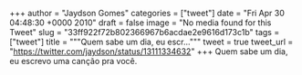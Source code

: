 
+++
author = "Jaydson Gomes"
categories = ["tweet"]
date = "Fri Apr 30 04:48:30 +0000 2010"
draft = false
image = "No media found for this Tweet"
slug = "33ff922f72b802366967b6acdae2e9616d173c1b"
tags = ["tweet"]
title = """Quem sabe um dia, eu escr..."""
tweet = true
tweet_url = "https://twitter.com/jaydson/status/13111334632"
+++
Quem sabe um dia, eu escrevo uma canção pra você.
